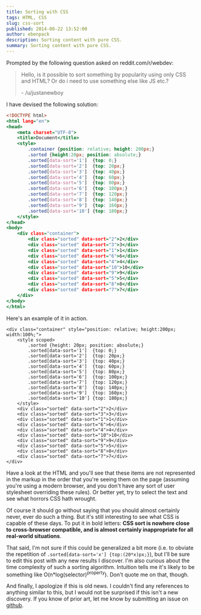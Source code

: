 ```yaml
---
title: Sorting with CSS
tags: HTML, CSS
slug: css-sort
published: 2014-08-22 13:52:00
author: ebenpack
description: Sorting content with pure CSS.
summary: Sorting content with pure CSS.
---
```


Prompted by the following question asked on reddit.com/r/webdev:

> Hello, is it possible to sort something by popularity using only CSS and HTML? Or do i need to use something else
> like JS etc.?
>
> \- /u/justanewboy

I have devised the following solution:

<!--more-->

```{.html .numberLines}
<!DOCTYPE html>
<html lang="en">
<head>
    <meta charset="UTF-8">
    <title>Document</title>
    <style>
        .container {position: relative; height: 200px;}
        .sorted {height:20px; position: absolute;}
        .sorted[data-sort='1']  {top: 0;}
        .sorted[data-sort='2']  {top: 20px;}
        .sorted[data-sort='3']  {top: 40px;}
        .sorted[data-sort='4']  {top: 60px;}
        .sorted[data-sort='5']  {top: 80px;}
        .sorted[data-sort='6']  {top: 100px;}
        .sorted[data-sort='7']  {top: 120px;}
        .sorted[data-sort='8']  {top: 140px;}
        .sorted[data-sort='9']  {top: 160px;}
        .sorted[data-sort='10'] {top: 180px;}
    </style>
</head>
<body>
    <div class="container">
        <div class="sorted" data-sort="2">2</div>
        <div class="sorted" data-sort="3">3</div>
        <div class="sorted" data-sort="1">1</div>
        <div class="sorted" data-sort="6">6</div>
        <div class="sorted" data-sort="4">4</div>
        <div class="sorted" data-sort="10">10</div>
        <div class="sorted" data-sort="9">9</div>
        <div class="sorted" data-sort="5">5</div>
        <div class="sorted" data-sort="8">8</div>
        <div class="sorted" data-sort="7">7</div>
    </div>
</body>
</html>
```

Here's an example of it in action.

```{=html}
<div class="container" style="position: relative; height:200px; width:100%;">
    <style scoped>
        .sorted {height: 20px; position: absolute;}
        .sorted[data-sort='1']  {top: 0;}
        .sorted[data-sort='2']  {top: 20px;}
        .sorted[data-sort='3']  {top: 40px;}
        .sorted[data-sort='4']  {top: 60px;}
        .sorted[data-sort='5']  {top: 80px;}
        .sorted[data-sort='6']  {top: 100px;}
        .sorted[data-sort='7']  {top: 120px;}
        .sorted[data-sort='8']  {top: 140px;}
        .sorted[data-sort='9']  {top: 160px;}
        .sorted[data-sort='10'] {top: 180px;}
    </style>
    <div class="sorted" data-sort="2">2</div>
    <div class="sorted" data-sort="3">3</div>
    <div class="sorted" data-sort="1">1</div>
    <div class="sorted" data-sort="6">6</div>
    <div class="sorted" data-sort="4">4</div>
    <div class="sorted" data-sort="10">10</div>
    <div class="sorted" data-sort="9">9</div>
    <div class="sorted" data-sort="5">5</div>
    <div class="sorted" data-sort="8">8</div>
    <div class="sorted" data-sort="7">7</div>
</div>
```

Have a look at the HTML and you'll see that these items are not represented in the markup in the order that you're
seeing them on the page (assuming you're using a modern browser, and you don't have any sort of user stylesheet
overriding these rules). Or better yet, try to select the text and see what horrors CSS hath wrought.

Of course it should go without saying that you should almost certainly never, ever do such a thing. But it's still
interesting to see what CSS is capable of these days. To put it in bold letters: **CSS sort is nowhere close to
cross-browser compatible, and is almost certainly inappropriate for all real-world situations**.

That said, I'm not sure if this could be generalized a bit more (i.e. to obviate the repetition of
`.sorted[data-sort='x'] {top:(20*x)px;}`), but I'll be sure to edit this post with any new results I discover.
I'm also curious about the time complexity of such a sorting algorithm. Intuition tells me it's likely to be something
like O(n\*log(selector)<sup>property</sup>). Don't quote me on that, though.

And finally, I apologize if this is old news. I couldn't find any references to anything similar to this, but I would
not be surprised if this isn't a new discovery. If you know of prior art, let me know by submitting an issue on
[github](https://github.com/ebenpack/ebenpack.github.io/issues).
